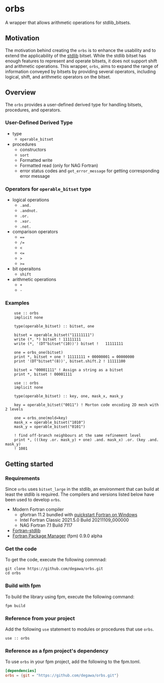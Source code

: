# orbs
A wrapper that allows arithmetic operations for stdlib_bitsets.

## Motivation
The motivation behind creating the `orbs` is to enhance the usability and to extend the applicability of the [stdlib](https://github.com/fortran-lang/stdlib) bitset. While the stdlib bitset has enough features to represent and operate bitsets, it does not support shift and arithmetic operations. This wrapper, `orbs`, aims to expand the range of information conveyed by bitsets by providing several operators, including logical, shift, and arithmetic operators on the bitset.

## Overview
The `orbs` provides  a user-defined derived type for handling bitsets, procedures, and operators.

### User-Defined Derived Type
- type
    - `operable_bitset`
- procedures
    - constructors
    - `sort`
    - Formatted write
    - Formatted read (only for NAG Fortran)
    - error status codes and `get_error_message` for getting corresponding error message

### Operators for `operable_bitset` type
- logical operations
    - `.and.`
    - `.andnot.`
    - `.or.`
    - `.xor.`
    - `.not.`
- comparison operators
    - `==`
    - `/=`
    - `<`
    - `<=`
    - `>`
    - `>=`
- bit operaitons
    - `shift`
- arithmetic operations
    - `+`
    - `-`

### Examples

```Fortran
    use :: orbs
    implicit none

    type(operable_bitset) :: bitset, one

    bitset = operable_bitset("11111111")
    write (*, *) bitset ! 11111111
    write (*, '(DT"bitset"(10))') bitset !   11111111

    one = orbs_one(bitset)
    print *, bitset + one ! 11111111 + 00000001 = 00000000
    print '(DT"bitset"(8))', bitset.shift.2 ! 11111100

    bitset = "00001111" ! Assign a string as a bitset
    print *, bitset ! 00001111
```

```Fortran
    use :: orbs
    implicit none

    type(operable_bitset) :: key, one, mask_x, mask_y

    key = operable_bitset("0011") ! Morton code encoding 2D mesh with 2 levels

    one = orbs_one(mold=key)
    mask_x = operable_bitset("1010")
    mask_y = operable_bitset("0101")

    ! find off-branch neighbours at the same refinement level
    print *, (((key .or. mask_y) + one) .and. mask_x) .or. (key .and. mask_y)
    ! 1001
```

## Getting started
### Requirements
Since `orbs` uses `bitset_large` in the stdlib, an environment that can build at least the stdlib is required. The compilers and versions listed below have been used to develop `orbs`.

- Modern Fortran compiler
    - gfortran 11.2 bundled with [quickstart Fortran on Windows](https://github.com/LKedward/quickstart-fortran)
    - Intel Fortran Classic 2021.5.0 Build 20211109_000000
    - NAG Fortran 7.1 Build 7117
- [Fortran-stdlib](https://github.com/fortran-lang/stdlib)
- [Fortran Package Manager](https://github.com/fortran-lang/fpm) (fpm) 0.9.0 alpha

### Get the code
To get the code, execute the following commnad:

```console
git clone https://github.com/degawa/orbs.git
cd orbs
```

### Build with fpm
To build the library using fpm, execute the following command:

```console
fpm build
```

### Reference from your project
Add the following `use` statement to modules or procedures that use `orbs`.

```Fortran
use :: orbs
```

### Reference as a fpm project's dependency
To use `orbs` in your fpm project, add the following to the fpm.toml.

```TOML
[dependencies]
orbs = {git = "https://github.com/degawa/orbs.git"}
```
